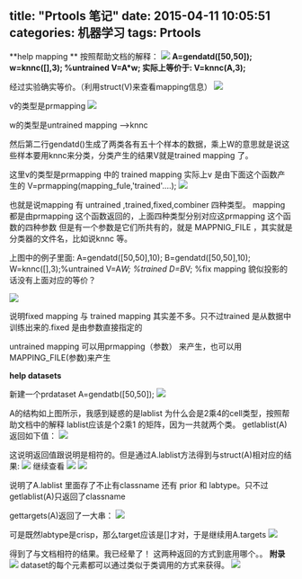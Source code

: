 title: "Prtools 笔记"
date: 2015-04-11 10:05:51
categories: 机器学习
tags: Prtools
---
**help mapping
**
按照帮助文档的解释：
![](http://i.imgur.com/zWSjeEv.png)
**A=gendatd([50,50]);
w=knnc([],3); %untrained
V=A*w;
实际上等价于:
V=knnc(A,3);**

经过实验确实等价。（利用struct(V)来查看mapping信息）
![](http://i.imgur.com/1t6qGd8.png)

v的类型是prmapping
![](http://i.imgur.com/Gf2UN2e.png)

w的类型是untrained mapping -->knnc

然后第二行gendatd()生成了两类各有五十个样本的数据，乘上W的意思就是说这些样本要用knnc来分类，分类产生的结果V就是trained mapping 了。

这里v的类型是prmapping 中的 trained mapping
实际上v 是由下面这个函数产生的 V=prmapping(mapping_fule,'trained'....);
![](http://i.imgur.com/s5TtyZQ.png)

也就是说mapping 有 untrained ,trained,fixed,combiner 四种类型。
mapping 都是由prmapping 这个函数返回的，上面四种类型分别对应这prmapping 这个函数的四种参数
但是有一个参数是它们所共有的，就是 MAPPNIG_FILE ，其实就是分类器的文件名，比如说knnc 等。

上图中的例子里面:
A=gendatd([50,50],10);
B=gendatd([50,50],10);
W=knnc([],3);%untrained
V=A*W; %trained
D=B*V; %fix mapping
貌似投影的话没有上面对应的等价？

![](http://i.imgur.com/WoI2lho.png)

说明fixed mapping 与 trained mapping 其实差不多。只不过trained 是从数据中训练出来的.fixed 是由参数直接指定的

untrained mapping 可以用prmapping（参数） 来产生，也可以用MAPPING_FILE(参数)来产生

**help datasets**

新建一个prdataset
A=gendatb([50,50]);
![](http://i.imgur.com/0YwXlDl.png)

A的结构如上图所示，我感到疑惑的是lablist 为什么会是2乘4的cell类型，按照帮助文档中的解释 lablist应该是个2乘1 的矩阵，因为一共就两个类。
getlablist(A)返回如下值：
![](http://i.imgur.com/uOVoJLx.png)

这说明返回值跟说明是相符的。但是通过A.lablist方法得到与struct(A)相对应的结果:
![](http://i.imgur.com/F7KOXJA.png)
继续查看
![](http://i.imgur.com/uAikSm8.png)
![](http://i.imgur.com/5LzttAG.png)

说明了A.lablist 里面存了不止有classname 还有 prior 和 labtype。只不过getlablist(A)只返回了classname

gettargets(A)返回了一大串：
![](http://i.imgur.com/fiT1rnU.png)

可是既然labtype是crisp，那么target应该是[]才对，于是继续用A.targets
![](http://i.imgur.com/vlWn27q.png)

得到了与文档相符的结果。我已经晕了！
这两种返回的方式到底用哪个。。
**附录**
![](http://i.imgur.com/zZECfyt.png)
dataset的每个元素都可以通过类似于类调用的方式来获得。
![](http://i.imgur.com/sMl566w.png)

